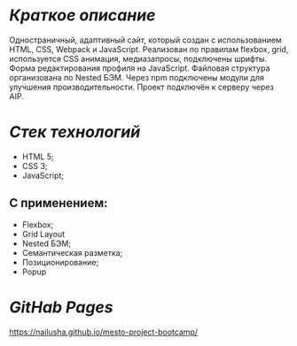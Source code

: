 # *_Краткое описание_*  
Одностраничный, адаптивный сайт, который создан с использованием HTML, CSS, Webpack и JavaScript.
Реализован по правилам flexbox, grid, используется CSS анимация, медиазапросы, подключены шрифты. Форма редактирования профиля на JavaScript. Файловая структура организована по Nested БЭМ.
Через npm подключены модули для улучшения производительности. Проект подключён к серверу через AIP.

# *_Стек технологий_*  
* HTML 5;  
* CSS 3;  
* JavaScript;  
## С применением:  
* Flexbox;  
* Grid Layout  
* Nested БЭМ;  
* Семантическая разметка;  
* Позиционирование;  
* Popup  

# *_GitHab Pages_*  
https://nailusha.github.io/mesto-project-bootcamp/